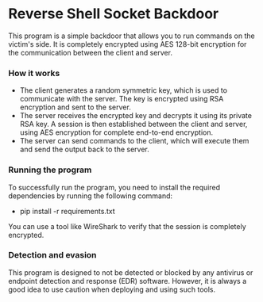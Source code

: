 # Reverse Shell Socket Backdoor

This program is a simple backdoor that allows you to run commands on the victim's side. It is completely encrypted using AES 128-bit encryption for the communication between the client and server.

### How it works
- The client generates a random symmetric key, which is used to communicate with the server. The key is encrypted using RSA encryption and sent to the server.
- The server receives the encrypted key and decrypts it using its private RSA key. A session is then established between the client and server, using AES encryption for complete end-to-end encryption.
- The server can send commands to the client, which will execute them and send the output back to the server.

### Running the program
To successfully run the program, you need to install the required dependencies by running the following command:
- pip install -r requirements.txt

You can use a tool like WireShark to verify that the session is completely encrypted.

### Detection and evasion
This program is designed to not be detected or blocked by any antivirus or endpoint detection and response (EDR) software. However, it is always a good idea to use caution when deploying and using such tools.
